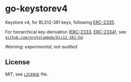 # go-keystorev4

Keystore v4, for BLS12-381 keys, following [ERC-2335](https://eips.ethereum.org/EIPS/eip-2335).

For hierarchical key-derivation
([ERC-2333](https://eips.ethereum.org/EIPS/eip-2333), [ERC-2334](https://eips.ethereum.org/EIPS/eip-2334)),
see [`github.com/protolambda/bls12-381-hd`](https://github.com/protolambda/bls12-381-hd).

*Warning: experimental, not audited*

## License

MIT, see [`LICENSE`](./LICENSE) file.
